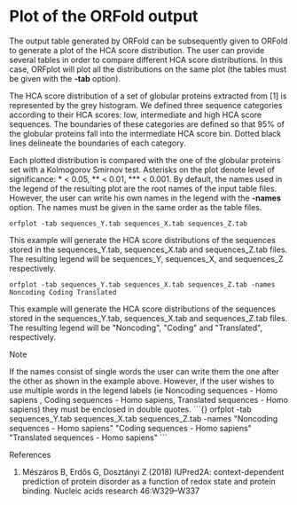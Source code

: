 # Plot of the ORFold output


The output table generated by ORFold can be subsequently given to ORFold 
to generate a plot of the HCA score distribution. 
The user can provide several tables in order to compare different HCA score
distributions. In this case, ORFplot will plot all the distributions on the same plot
(the tables must be given with the **-tab** option). 

The HCA score distribution of a set 
of globular proteins extracted from [1] is represented by the grey histogram. 
We defined three sequence categories according to their HCA scores: low, intermediate and high HCA score
sequences. The boundaries of these categories are defined so that 95% of the globular proteins 
fall into the intermediate HCA score bin. Dotted black lines delineate the 
boundaries of each category. 

Each plotted distribution is compared with the one of the globular 
proteins set with a Kolmogorov Smirnov test. 
Asterisks on the plot denote level of significance: * < 0.05, \*\* < 0.01, \*\*\* < 0.001.
By default, the names used in the legend of the resulting plot 
are the root names of the input table files. 
However, the user can write his own names in the legend 
with the **-names** option. The names must be given in the same order 
as the table files. 

	
```{bash}
orfplot -tab sequences_Y.tab sequences_X.tab sequences_Z.tab
```

This example will generate the HCA score distributions of the sequences 
stored in the sequences_Y.tab, sequences_X.tab and sequences_Z.tab files. 
The resulting legend will be sequences_Y, sequences_X, and sequences_Z respectively. 

	orfplot -tab sequences_Y.tab sequences_X.tab sequences_Z.tab -names Noncoding Coding Translated

This example will generate the HCA score distributions of the sequences 
stored in the sequences_Y.tab, sequences_X.tab and sequences_Z.tab files.
The resulting legend will be "Noncoding", "Coding" and "Translated", respectively.

<div class="admonition note">
    <p class="first admonition-title">
        Note
    </p>
    <p class="last">
        If the names consist of single words the user can write them the 
one after the other as shown in the example above. However, if the user 
wishes to use multiple words in the legend labels (ie Noncoding sequences - 
Homo sapiens , Coding sequences - Homo sapiens, Translated sequences - 
Homo sapiens) they must be enclosed in double quotes. 
```{}
	orfplot -tab sequences_Y.tab sequences_X.tab sequences_Z.tab -names "Noncoding sequences - Homo sapiens" "Coding sequences - Homo sapiens" "Translated sequences - Homo sapiens"
```
    </p>
</div>


References

1. 	Mészáros B, Erdős G, Dosztányi Z (2018) IUPred2A: context-dependent prediction of protein disorder as a function of redox state and protein binding. Nucleic acids research 46:W329–W337